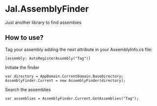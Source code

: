 # Jal.AssemblyFinder
Just another library to find assembies

## How to use?
Tag your assembly adding the next attribute in your AssemblyInfo.cs file:

    [assembly: AutoRegisterAssembly("Tag")]
    
Initiate the finder

    var directory = AppDomain.CurrentDomain.BaseDirectory;
    AssemblyFinder.Current = new AssemblyFinder(directory);
    
Search the assemblies

    var assemblies = AssemblyFinder.Current.GetAssemblies("Tag");





